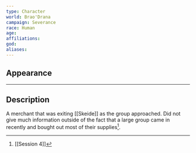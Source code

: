 ```yaml
---
type: Character
world: Brao'Drana
campaign: Severance
race: Human
age: 
affiliations: 
god: 
aliases:
---
```


## Appearance


---

## Description
A merchant that was exiting [[Skeide]] as the group approached.
Did not give much information outside of the fact that a large group came in recently and bought out most of their supplies[^1].

[^1]: [[Session 4]]
